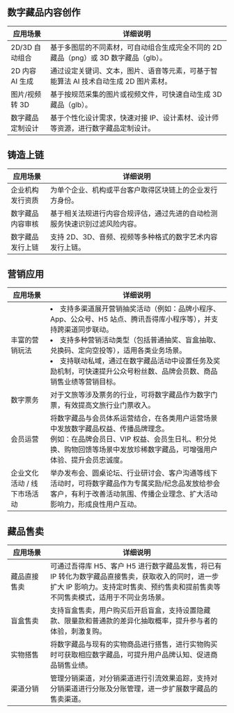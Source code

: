 <style>
table th:nth-of-type(1) {
width: 18%;        
}
</style>


## 数字藏品内容创作

| 应用场景 | 详细说明 | 
|---------|---------|
| 2D/3D 自动组合  | 基于多图层的不同素材，可自动组合生成完全不同的 2D 藏品（png）或 3D 数字藏品（glb）。|
| 2D 内容 AI 生成  | 通过设定关键词、文本，图片、语音等元素，可基于智能算法 AI 技术自动生成 2D 图片素材。 |
| 图片/视频转 3D | 基于按规范采集的图片或视频文件，可快速自动生成 3D 藏品（glb）。 |
| 数字藏品定制设计 | 基于个性化设计需求，快速对接 IP、设计素材、设计师等资源，进行数字藏品定制设计。 |


## 铸造上链

| 应用场景 | 详细说明 | 
|---------|---------|
| 企业机构发行资质 | 为单个企业、机构或平台客户取得区块链上的企业发行方身份。 | 
| 数字藏品内容审核 | 基于相关法规进行内容合规评估，通过先进的自动检测服务快速识别过滤风险内容。 |
| 数字藏品发行上链 | 支持 2D、3D、音频、视频等多种格式的数字艺术内容发行上链。 |



## 营销应用

| 应用场景 | 详细说明 | 
|---------|---------|
| 丰富的营销玩法 | <li>支持多渠道展开营销抽奖活动（例如：品牌小程序、App、公众号、H5 站点、腾讯吾得库小程序等），并支持跨渠道同步联动。</li><li>支持多种营销活动类型（包括普通抽奖、盲盒抽取、兑换码、定向空投等），适用各类业务场景。</li><li>支持联动私域，通过在数字藏品活动中设置任务及奖励机制，可快速提升公众号粉丝数、品牌会员数、商品销售业绩等营销目标。</li> |
| 数字票务 | 对于文旅等涉及票务的行业，可将数字藏品作为数字门票，有效提高文旅行业门票收入。|
| 会员运营 | 将数字藏品与会员体系运营结合，在各类用户运营场景中发放数字藏品权益、传播品牌理念。<br>例如：在品牌会员日、VIP 权益、会员生日礼、积分兑换、购物回馈等场景中发放珍稀数字藏品，可增强用户体验、提升会员忠诚度。 |
|  企业文化活动 / 线下市场活动 | 举办发布会、圆桌论坛、行业研讨会、客户沟通等线下活动时，可将数字藏品作为专属奖励/纪念品发放给参会客户，有利于改善活动氛围、传播企业理念、扩大活动影响力，形成良性用户互动。 |



## 藏品售卖

| 应用场景 | 详细说明 | 
|---------|---------|
| 藏品直接售卖 | 可通过吾得库 H5、客户 H5 进行数字藏品发售，将已有 IP 转化为数字藏品直接售卖，获取收入的同时，进一步扩大 IP 影响力。支持定时售卖、预约售卖和提前售卖等不同售卖模式，适用于不同业务场景。|
| 盲盒售卖 | 支持盲盒售卖，用户购买后开启盲盒，支持设置隐藏款、限量款和普通款的差异化抽取概率，提升参与者的体验，刺激复购。|
| 实物搭售 | 将数字藏品与现有的实物商品进行搭售，进行实物购买时可获取相应数字藏品，可提升用户品牌认知、促进商品销售业绩。 |
| 渠道分销 | 管理分销渠道，对分销渠道进行引流效果追踪，支持对分销渠道进行分账及分账管理，进一步扩展数字藏品的售卖渠道。|
